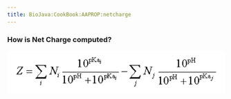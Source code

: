 ```yaml
---
title: BioJava:CookBook:AAPROP:netcharge
---
```


### How is Net Charge computed?

![](NetChargeFormulae.png "NetChargeFormulae.png")
